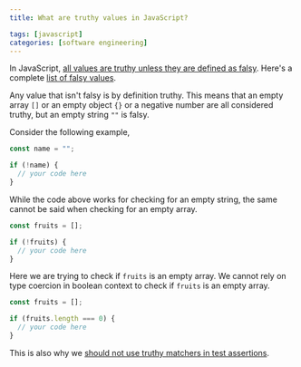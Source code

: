 ```yaml
---
title: What are truthy values in JavaScript?

tags: [javascript]
categories: [software engineering]
---
```


In JavaScript, [all values are truthy unless they are defined as falsy](https://developer.mozilla.org/en-US/docs/Glossary/Truthy). Here's a complete [list of falsy values](https://developer.mozilla.org/en-US/docs/Glossary/Falsy).

Any value that isn't falsy is by definition truthy. This means that an empty array `[]` or an empty object `{}` or a negative number are all considered truthy, but an empty string `""` is falsy.

Consider the following example,

```js
const name = "";

if (!name) {
  // your code here
}
```

While the code above works for checking for an empty string, the same cannot be said when checking for an empty array.

```js
const fruits = [];

if (!fruits) {
  // your code here
}
```

Here we are trying to check if `fruits` is an empty array. We cannot rely on type coercion in boolean context to check if `fruits` is an empty array.

```js
const fruits = [];

if (fruits.length === 0) {
  // your code here
}
```

This is also why we [should not use truthy matchers in test assertions](/notes/jest-avoid-tobetruthy-tobefalsy/).
